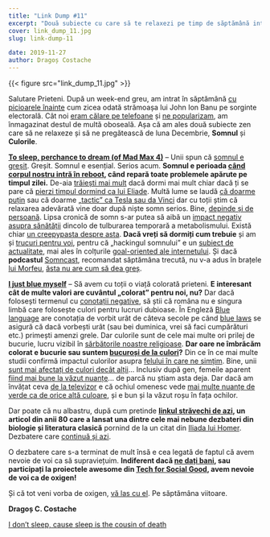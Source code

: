 ```yaml
---
title: "Link Dump #11"
excerpt: "Două subiecte cu care să te relaxezi pe timp de săptămână intră în priză – Somn și Culori."
cover: link_dump_11.jpg
slug: link-dump-11

date: 2019-11-27
author: Dragoș Costache
---
```


{{< figure src="link_dump_11.jpg" >}}

Salutare Prieteni. După un week-end greu, am intrat în săptămână [cu picioarele înainte](https://adevarul.ro/news/politica/lia-roberts-vrea-sa-i-duca-romani-cu-picioarele-inainte-vest-1_50ac181f7c42d5a66384c097/index.html) cum zicea odată strămoașa lui John Ion Banu pe sorginte electorală. Cât noi [eram călare pe telefoane](https://www.libertatea.ro/stiri/doua-zile-pana-cand-ne-alegem-presedintele-cum-traiesc-o-zi-de-alegeri-sutele-de-voluntari-anonimi-care-observa-corectitudinea-votului-2808799) și [ne popularizam](https://www.europafm.ro/alegerile-prezidentiale-2019-trei-solutii-digitale-gratuite-pentru-transparentizarea-alegerilor-din-romania/), am înmagazinat destul de multă oboseală. Așa că am ales două subiecte zen care să ne relaxeze și să ne  pregătească de luna Decembrie, <span class="has-background-warning">**Somnul**</span> și <span class="has-background-warning">**Culorile**</span>.


<span class="has-background-warning">**[To sleep, perchance to dream (of Mad Max 4)](https://www.youtube.com/watch?v=Vf2TpWsPvgI)**</span> – Unii spun că [somnul e greșit](https://www.youtube.com/watch?reload=9&v=EVLLLJa5BuI). Greșit. Somnul e esențial. Serios acum. **Somnul e perioada [când corpul nostru intră în reboot](https://www.independent.co.uk/life-style/health-and-families/features/what-happens-to-your-body-when-you-sleep-a6675861.html), când repară toate problemele apărute pe timpul zilei.** De-aia [trăiești mai mult](https://www.universityherald.com/articles/73367/20170419/doctors-warn-students-stop-neglecting-sleep-don-t-want-die.htm) dacă dormi mai mult chiar dacă ți se pare că [pierzi timpul dormind ca lui Eliade](https://www.ziarulmetropolis.ro/povestea-vietii-eruditului-mircea-eliade/). Multă lume se laudă [că doarme puțin](https://www.vice.com/ro/article/bjvgwd/am-incercat-sa-dorm-doar-doua-ore-pe-zi) sau că doarme [„tactic” ca Tesla sau da Vinci](https://time.com/5063665/what-is-polyphasic-sleep/) dar cu toții știm că relaxarea adevărată vine doar după niște somn serios. Bine, [depinde și de persoană](https://www.scientificamerican.com/article/why-do-some-people-need-less-sleep-its-in-their-dna/). Lipsa cronică de somn s-ar putea să aibă un [impact negativ asupra sănătății](https://www.nhlbi.nih.gov/health-topics/sleep-deprivation-and-deficiency) dincolo de tulburarea temporară a metabolismului. Există chiar [un creepypasta despre asta](https://creepypasta.fandom.com/wiki/The_Russian_Sleep_Experiment). **Dacă vreți să dormiți cum trebuie** și am și [trucuri pentru voi](https://www.independent.co.uk/life-style/national-napping-day-2019-fall-asleep-fast-military-trick-sleep-a8817826.html), pentru că „hackingul somnului” e un [subiect de actualitate](https://www.dailymail.co.uk/femail/article-5511073/The-weirdest-sleep-tricks-Reddit-actually-work.html), mai ales în colțurile [goal-oriented ale internetului](https://www.reddit.com/r/selfimprovement/comments/dhohnw/the_ultimate_guide_to_sleep/). Și dacă **podcastul** [Somncast](https://www.buzzsprout.com/657316), recomandat săptămâna trecută, nu v-a adus în brațele [lui Morfeu](https://en.wikipedia.org/wiki/Morpheus), [ăsta nu are cum să dea greș](https://www.sleepwithmepodcast.com/).
 
<span class="has-background-warning">**[I just blue myself](https://www.youtube.com/watch?v=axHe_BVY_9c)**</span> – Să avem cu toții o viață colorată prieteni. **E interesant cât de multe valori are cuvântul „colorat” pentru noi, nu?** Dar dacă folosești termenul cu [conotații negative](http://www.bucurestifm.ro/2016/12/13/limbajul-colorat/), să știi că româna nu e singura limbă care folosește culori pentru lucruri dubioase. În Engleză [Blue language](https://slate.com/human-interest/2015/05/why-do-we-associate-the-color-blue-with-swearing.html) are conotația de vorbit urât de câteva secole pe când [blue laws](https://en.wikipedia.org/wiki/Blue_law) se asigură că dacă vorbești urât (sau bei duminica, vrei să faci cumpărături etc.) primești amenzi grele. Dar culorile sunt de cele mai multe ori prilej de bucurie, lucru vizibil în [sărbătorile noastre religioase](https://www.holifestival.org/festival-of-colours.html). **Dar oare ne îmbrăcăm colorat e bucurie sau suntem [bucuroși de la culori](https://www.psychologytoday.com/us/blog/people-places-and-things/201504/the-surprising-effect-color-your-mind-and-mood)?** Din ce în ce mai multe studii confirmă impactul culorilor asupra [felului în care ne simțim](https://www.verywellmind.com/color-psychology-2795824). Bine, unii [sunt mai afectați de culori decât alții](https://www.npr.org/sections/thesalt/2013/03/12/174132392/synesthetes-really-can-taste-the-rainbow)... Inclusiv după gen, femeile aparent [fiind mai bune la văzut nuanțe](https://www.nationalgeographic.com/news/2012/9/120907-men-women-see-differently-science-health-vision-sex/)... de parcă nu știam asta deja. Dar dacă am învățat ceva [de la televizor](https://www.reddit.com/r/FargoTV/comments/66ms6v/what_does_it_mean/) e că ochiul omenesc vede [mai multe nuanțe de verde ca de orice altă culoare](https://www.theatlantic.com/science/archive/2018/02/seeing-red/552473/), și e bun și la văzut roșu în fața ochilor.
 
Dar poate că nu albastru, după cum pretinde <span class="has-background-warning">**[linkul străvechi de azi](https://www.nytimes.com/1983/12/20/science/homer-s-sea-wine-dark.html)</span>, un articol din anii 80 care a lansat una dintre cele mai nebune dezbateri din biologie și literatura clasică** pornind de la un citat din [Iliada lui Homer](https://www.scribd.com/doc/82325283/Homer-Iliada). Dezbatere care [continuă și azi](https://www.quora.com/Is-it-true-that-the-ancient-Greeks-could-not-see-blue).
 
O dezbatere care s-a terminat de mult însă e cea legată de faptul că avem nevoie de voi ca să supraviețuim. <span class="has-background-info">**Indiferent dacă [ne dați bani](https://code4.ro/ro/doneaza/), sau participați la proiectele awesome din [Tech for Social Good](https://tfsg.code4.ro/en/), avem nevoie de voi ca de oxigen!**</span>

Și că tot veni vorba de oxigen, [vă las cu el](https://www.youtube.com/watch?v=1XY3vnwQzy8). Pe săptămâna viitoare.

**Dragoș C. Costache**

[I don’t sleep, cause sleep is the cousin of death](https://www.youtube.com/watch?v=UZECaxyBYEw)


